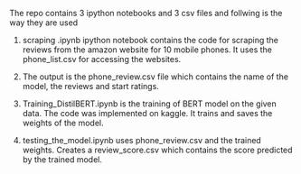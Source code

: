 

 

The repo contains 3 ipython notebooks and 3 csv files and follwing is the way they are used

1. scraping .ipynb ipython notebook contains the code for scraping the reviews from the amazon website for 10 mobile phones. It uses the phone_list.csv for accessing the websites. 

2. The output is the phone_review.csv file which contains the name of the model, the reviews and start ratings.

3. Training_DistilBERT.ipynb is the training of BERT model on the given data. The code was implemented on kaggle. It trains and saves the weights of the model.

4. testing_the_model.ipynb uses phone_review.csv and the trained weights. Creates a review_score.csv which contains the score predicted by the trained model. 




